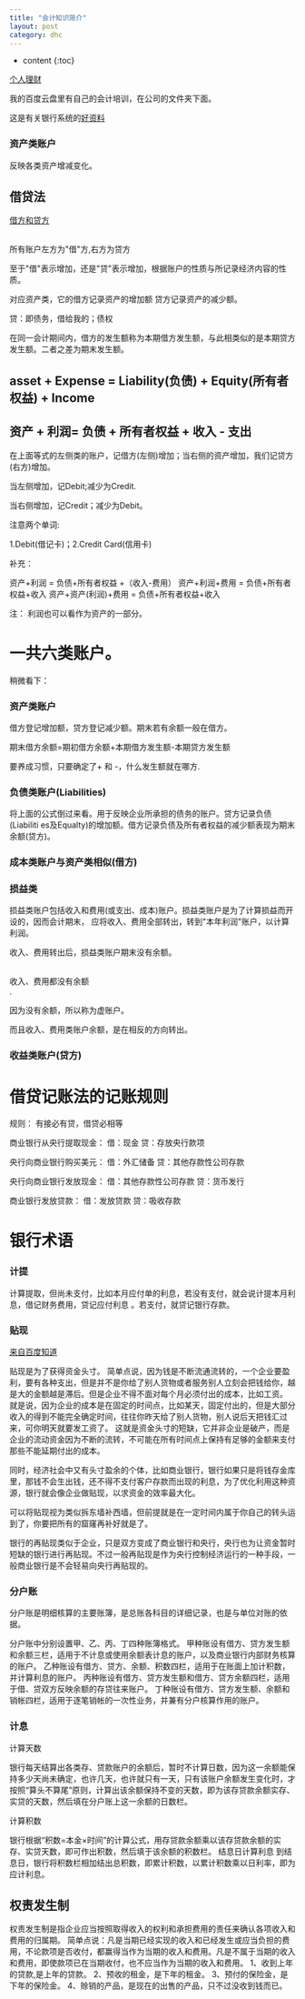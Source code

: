 ```yaml
---
title: "会计知识简介"
layout: post
category: dhc
---
```


* content
{:toc}

[个人理财](http://www.zhihu.com/question/24859069)

我的百度云盘里有自己的会计培训，在公司的文件夹下面。

这是有关银行系统的[好资料](http://mt.sohu.com/20160610/n453830499.shtml) 




### 资产类账户

反映各类资产增减变化。



## 借贷法

[借方和贷方](http://iask.sina.com.cn/b/8718282.html)

<br>所有账户左方为"借"方,右方为贷方</br>

至于"借"表示增加，还是"贷"表示增加，根据账户的性质与所记录经济内容的性质。

对应资产类，它的借方记录资产的增加额   贷方记录资产的减少额。

贷：即债务，借给我的；债权

在同一会计期间内，借方的发生额称为本期借方发生额，与此相类似的是本期贷方发生额。二者之差为期末发生额。

## asset + Expense = Liability(负债) + Equity(所有者权益) + Income

## 资产 + 利润=  负债 + 所有者权益 + 收入 - 支出 

在上面等式的左侧类的账户，记借方(左侧)增加；当右侧的资产增加，我们记贷方(右方)增加。

当左侧增加，记Debit;减少为Credit.

当右侧增加，记Credit；减少为Debit。


注意两个单词:

1.Debit(借记卡)；2.Credit Card(信用卡)

补充：

资产+利润 = 负债+所有者权益 +（收入-费用）
资产+利润+费用 = 负债+所有者权益+收入
资产+资产(利润)+费用 = 负债+所有者权益+收入

注： 利润也可以看作为资产的一部分。

# 一共六类账户。

稍微看下：

### 资产类账户

借方登记增加额，贷方登记减少额。期末若有余额一般在借方。

期末借方余额=期初借方余额+本期借方发生额-本期贷方发生额

要养成习惯，只要确定了+ 和 -，什么发生额就在哪方.

### 负债类账户(Liabilities)

将上面的公式倒过来看。用于反映企业所承担的债务的账户。贷方记录负债(Liabiliti
es及Equalty)的增加额。借方记录负债及所有者权益的减少额表现为期末余额(贷方)。

### 成本类账户与资产类相似(借方)

### 损益类

损益类账户包括收入和费用(或支出、成本)账户。损益类账户是为了计算损益而开设的，因而会计期末， 应将收入、费用全部转出，转到"本年利润"账户，以计算利润。

收入、费用转出后，损益类账户期末没有余额。

<br>收入、费用都没有余额</br>.

因为没有余额，所以称为虚账户。

而且收入、费用类账户余额，是在相反的方向转出。

### 收益类账户(贷方)

# 借贷记账法的记账规则

规则： 有接必有贷，借贷必相等


商业银行从央行提取现金：
借：现金
贷：存放央行款项

央行向商业银行购买美元：
借：外汇储备
贷：其他存款性公司存款

央行向商业银行发放现金：
借：其他存款性公司存款
贷：货币发行

商业银行发放贷款：
借：发放贷款
贷：吸收存款


# 银行术语

### 计提

计算提取，但尚未支付，比如本月应付单的利息，若没有支付，就会说计提本月利息，借记财务费用，贷记应付利息 。若支付，就贷记银行存款。

### 贴现

[来自百度知道](http://zhidao.baidu.com/link?url=Gn2tdKe9pweeTV03p3Mb2lHKpkQyTFO5oM9i6MPiEaH9pHB_ODqTLquXmpf05xE-Mhvvd8XN91pqvDB_uGXMmK)

贴现是为了获得资金头寸。
简单点说，因为钱是不断流通流转的，一个企业要盈利，要有各种支出，但是并不是你给了别人货物或者服务别人立刻会把钱给你，越是大的金额越是滞后。但是企业不得不面对每个月必须付出的成本，比如工资。
就是说，因为企业的成本是在固定的时间点，比如某天，固定付出的，但是大部分收入的得到不能完全确定时间，往往你昨天给了别人货物，别人说后天把钱汇过来，可你明天就要发工资了。
这就是资金头寸的短缺，它并非企业是破产，而是企业的流动资金因为不断的流转，不可能在所有时间点上保持有足够的金额来支付那些不能延期付出的成本。

同时，经济社会中又有头寸盈余的个体，比如商业银行，银行如果只是将钱存金库里，那钱不会生出钱，还不得不支付客户存款而出现的利息，为了优化利用这种资源，银行就会像企业做贴现，以求资金的效率最大化。

可以将贴现视为类似拆东墙补西墙，但前提就是在一定时间内属于你自己的转头运到了，你要把所有的窟窿再补好就是了。

银行的再贴现类似于企业，只是双方变成了商业银行和央行，央行也为让资金暂时短缺的银行进行再贴现。不过一般再贴现是作为央行控制经济运行的一种手段，一般商业银行是不会轻易向央行再贴现的。

### 分户账

分户账是明细核算的主要账簿，是总账各科目的详细记录，也是与单位对账的依据。

分户账中分别设置甲、乙、丙、丁四种账簿格式。
甲种账设有借方、贷方发生额和余额三栏，适用于不计息或使用余额表计息的账户，以及商业银行内部财务核算的账户。
乙种账设有借方、贷方、余额、积数四栏，适用于在账面上加计积数，并计算利息的账户。
丙种账设有借方、贷方发生额和借方、贷方余额四栏，适用于借、贷双方反映余额的存贷往来账户。
丁种账设有借方、贷方发生额、余额和销帐四栏，适用于逐笔销帐的一次性业务，并兼有分户核算作用的账户。

### 计息

计算天数

银行每天结算出各类存、贷款账户的余额后，暂时不计算日数，因为这一余额能保持多少天尚未确定，也许几天，也许就只有一天，只有该账户余额发生变化时，才按照“算头不算尾”原则，计算出该余额保持不变的天数，即为该存贷款余额实存、实贷的天数，然后填在分户账上这一余额的日数栏。

计算积数

银行根据“积数=本金×时间”的计算公式，用存贷款余额乘以该存贷款余额的实存、实贷天数，即可作出积数，然后填于该余额的积数栏。
结息日计算利息
到结息日，银行将积数栏相加结出总积数，即累计积数，以累计积数乘以日利率，即为应计利息。

## 权责发生制

权责发生制是指企业应当按照取得收入的权利和承担费用的责任来确认各项收入和费用的归属期。
简单点说：凡是当期已经实现的收入和已经发生或应当负担的费用，不论款项是否收付，都赢得当作为当期的收入和费用。凡是不属于当期的收入和费用，即使款项已在当期收付，也不应当作为当期的收入和费用。
1、收到上年的贷款,是上年的贷款。
2、预收的租金，是下年的租金。
3、预付的保险金，是下年的保险金。
4、赊销的产品，是现在的出售的产品，只不过没收到钱而已。
